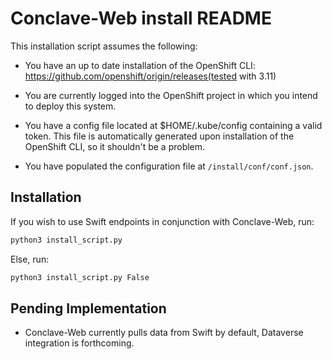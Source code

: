 # Conclave-Web install README

This installation script assumes the following:

* You have an up to date installation of the OpenShift CLI:  https://github.com/openshift/origin/releases(tested with 3.11)

* You are currently logged into the OpenShift project in which you intend to deploy this system.

* You have a config file located at $HOME/.kube/config containing a valid token. 
This file is automatically generated upon installation of the OpenShift CLI, 
so it shouldn't be a problem.

* You have populated the configuration file at `/install/conf/conf.json`.

## Installation

If you wish to use Swift endpoints in conjunction with Conclave-Web, run:

```bash
python3 install_script.py
```

Else, run:

```bash
python3 install_script.py False
```

## Pending Implementation

* Conclave-Web currently pulls data from Swift by default, Dataverse integration is forthcoming.
